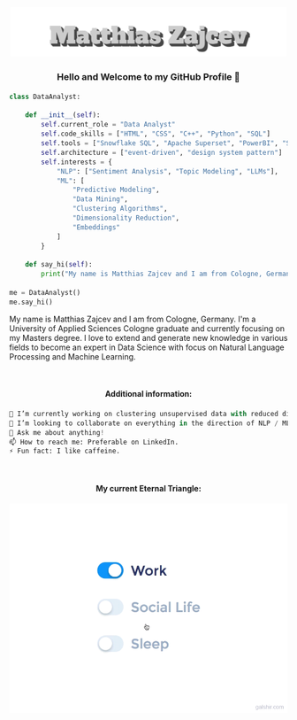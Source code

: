 <p align="center">
  <img src="assets/name.svg" alt="Me, myself and I" width="500">
</p>

<div>
<h3 align="center">Hello and Welcome to my GitHub Profile 👋</h3>
  
```python
class DataAnalyst:

    def __init__(self):
        self.current_role = "Data Analyst"
        self.code_skills = ["HTML", "CSS", "C++", "Python", "SQL"]
        self.tools = ["Snowflake SQL", "Apache Superset", "PowerBI", "SPSS", "Pandas", "spaCy", "Langchain", "Transformers", "Scikit-learn", "& many more"]
        self.architecture = ["event-driven", "design system pattern"]
        self.interests = {
            "NLP": ["Sentiment Analysis", "Topic Modeling", "LLMs"],
            "ML": [
                "Predictive Modeling", 
                "Data Mining", 
                "Clustering Algorithms", 
                "Dimensionality Reduction", 
                "Embeddings"
            ]
        }

    def say_hi(self):
        print("My name is Matthias Zajcev and I am from Cologne, Germany. I'm a University of Applied Sciences Cologne graduate and currently focussing on my Masters degree. I love to extend and generate new knowledge in various fields to become an expert in Data Science with focus on Natural Language Processing and Machine Learning.")

me = DataAnalyst()
me.say_hi()
```
<p align="left">
  My name is Matthias Zajcev and I am from Cologne, Germany. 
  I'm a University of Applied Sciences Cologne graduate and currently focusing on my Masters degree.
  I love to extend and generate new knowledge in various fields to become an expert in Data Science with focus on Natural Language Processing and Machine Learning.
</p>

<br>
<h4 align="center">Additional information:</h4>

```python
🔭 I’m currently working on clustering unsupervised data with reduced dimensionality to discover knowledge in a business setting.
👯 I’m looking to collaborate on everything in the direction of NLP / ML.
💬 Ask me about anything!
📫 How to reach me: Preferable on LinkedIn.
⚡ Fun fact: I like caffeine.
```
<br>

<h4 align="center">My current Eternal Triangle:</h4>
<p align="center">
  <img src="assets/life_balance.gif" alt="Work Life Balance GIF">
</p>

